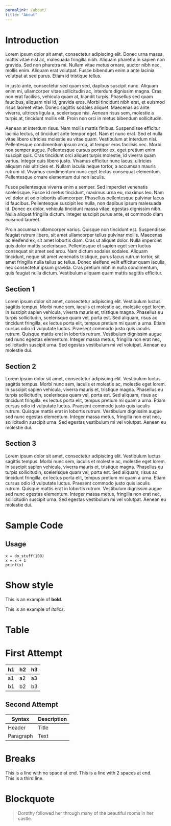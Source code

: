 ```yaml
---
permalink: /about/
title: "About"
---
```


# Introduction

Lorem ipsum dolor sit amet, consectetur adipiscing elit. Donec urna massa, mattis vitae nisl ac, malesuada fringilla nibh. Aliquam pharetra in sapien non gravida. Sed non pharetra mi. Nullam vitae metus ornare, auctor nibh nec, mollis enim. Aliquam erat volutpat. Fusce bibendum enim a ante lacinia volutpat at sed purus. Etiam id tristique tellus.

In justo ante, consectetur sed quam sed, dapibus suscipit nunc. Aliquam enim mi, ullamcorper vitae sollicitudin ac, interdum dignissim magna. Cras non erat facilisis, vehicula quam at, blandit turpis. Phasellus sed quam faucibus, aliquam nisi id, gravida eros. Morbi tincidunt nibh erat, et euismod risus laoreet vitae. Donec sagittis sodales aliquet. Maecenas ac ante viverra, ultrices ligula a, scelerisque nisi. Aenean risus sem, molestie a turpis at, tincidunt mollis elit. Proin non orci in metus bibendum sollicitudin.

Aenean at interdum risus. Nam mollis mattis finibus. Suspendisse efficitur lacinia lectus, et tincidunt ante tempor eget. Nam et nunc erat. Sed et nulla vitae libero ultricies molestie eu vitae quam. Vestibulum at interdum nisi. Pellentesque condimentum ipsum arcu, at tempor eros facilisis nec. Morbi non semper augue. Pellentesque cursus porttitor ex, eget pretium enim suscipit quis. Cras tincidunt orci aliquet turpis molestie, id viverra quam varius. Integer quis libero justo. Vivamus efficitur nunc lacus, ultricies aliquam nisi ultricies et. Nullam iaculis neque tortor, a accumsan mauris rutrum id. Vivamus condimentum nunc eget lectus consequat elementum. Pellentesque ornare elementum dui non iaculis.

Fusce pellentesque viverra enim a semper. Sed imperdiet venenatis scelerisque. Fusce id metus tincidunt, maximus urna eu, maximus leo. Nam vel dolor at odio lobortis ullamcorper. Phasellus pellentesque pulvinar lacus id faucibus. Pellentesque suscipit leo nulla, non dapibus ipsum malesuada id. Donec ex dolor, vehicula tincidunt massa vitae, egestas dignissim nibh. Nulla aliquet fringilla dictum. Integer suscipit purus ante, et commodo diam euismod laoreet.

Proin accumsan ullamcorper varius. Quisque non tincidunt est. Suspendisse feugiat rutrum libero, sit amet ullamcorper tellus pulvinar mollis. Maecenas ac eleifend ex, sit amet lobortis diam. Cras ut aliquet dolor. Nulla imperdiet quis dolor mattis scelerisque. Pellentesque et sapien eget sem luctus consequat sit amet sed arcu. Nam dictum sodales sodales. Aliquam tincidunt, neque sit amet venenatis tristique, purus lacus rutrum tortor, sit amet fringilla nulla tellus ac tellus. Donec eleifend velit efficitur quam iaculis, nec consectetur ipsum gravida. Cras pretium nibh in nulla condimentum, quis feugiat nulla dictum. Vestibulum aliquam quam mattis sagittis efficitur.

## Section 1

Lorem ipsum dolor sit amet, consectetur adipiscing elit. Vestibulum luctus sagittis tempus. Morbi nunc sem, iaculis et molestie ac, molestie eget lorem. In suscipit sapien vehicula, viverra mauris et, tristique magna. Phasellus eu turpis sollicitudin, scelerisque quam vel, porta est. Sed aliquam, risus ac tincidunt fringilla, ex lectus porta elit, tempus pretium mi quam a urna. Etiam cursus odio id vulputate luctus. Praesent commodo justo quis iaculis rutrum. Quisque mattis erat in lobortis rutrum. Vestibulum dignissim augue sed nunc egestas elementum. Integer massa metus, fringilla non erat nec, sollicitudin suscipit urna. Sed egestas vestibulum mi vel volutpat. Aenean eu molestie dui.

## Section 2

Lorem ipsum dolor sit amet, consectetur adipiscing elit. Vestibulum luctus sagittis tempus. Morbi nunc sem, iaculis et molestie ac, molestie eget lorem. In suscipit sapien vehicula, viverra mauris et, tristique magna. Phasellus eu turpis sollicitudin, scelerisque quam vel, porta est. Sed aliquam, risus ac tincidunt fringilla, ex lectus porta elit, tempus pretium mi quam a urna. Etiam cursus odio id vulputate luctus. Praesent commodo justo quis iaculis rutrum. Quisque mattis erat in lobortis rutrum. Vestibulum dignissim augue sed nunc egestas elementum. Integer massa metus, fringilla non erat nec, sollicitudin suscipit urna. Sed egestas vestibulum mi vel volutpat. Aenean eu molestie dui.

## Section 3

Lorem ipsum dolor sit amet, consectetur adipiscing elit. Vestibulum luctus sagittis tempus. Morbi nunc sem, iaculis et molestie ac, molestie eget lorem. In suscipit sapien vehicula, viverra mauris et, tristique magna. Phasellus eu turpis sollicitudin, scelerisque quam vel, porta est. Sed aliquam, risus ac tincidunt fringilla, ex lectus porta elit, tempus pretium mi quam a urna. Etiam cursus odio id vulputate luctus. Praesent commodo justo quis iaculis rutrum. Quisque mattis erat in lobortis rutrum. Vestibulum dignissim augue sed nunc egestas elementum. Integer massa metus, fringilla non erat nec, sollicitudin suscipit urna. Sed egestas vestibulum mi vel volutpat. Aenean eu molestie dui.

# Sample Code

## Usage

```
x = do_stuff(100)
x = x + 1
print(x)
```

# Show style

This is an example of **bold**.

This is an example of _italics_.

# Table

# First Attempt

| h1 | h2 | h3 |
| -- | -- | -- |
| a1 | a2 | a3 |
| b1 | b2 | b3 |

## Second Attempt

| Syntax      | Description |
| ----------- | ----------- |
| Header      | Title       |
| Paragraph   | Text        |


# Breaks

This is a line with no space at end.
This is a line with 2 spaces at end.  
This is a third line.

# Blockquote

> Dorothy followed her through many of the beautiful rooms in her castle.
